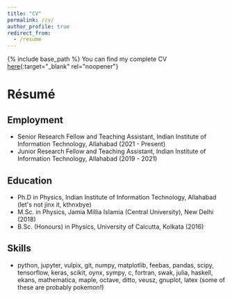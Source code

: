 ```yaml
---
title: "CV"
permalink: /cv/
author_profile: true
redirect_from:
  - /resume
---
```


{% include base_path %}
You can find my complete CV [here](/files/CVsubhodeepIIITA.pdf){:target="_blank" rel="noopener"}

# Résumé

## Employment

* Senior Research Fellow and Teaching Assistant, Indian Institute of Information Technology, Allahabad (2021 - Present)
* Junior Research Fellow and Teaching Assistant, Indian Institute of Information Technology, Allahabad (2019 - 2021)

## Education

* Ph.D in Physics, Indian Institute of Information Technology, Allahabad (let's not jinx it, kthnxbye)
* M.Sc. in Physics, Jamia Millia Islamia (Central University), New Delhi (2018)
* B.Sc. (Honours) in Physics, University of Calcutta, Kolkata (2016)


## Skills
* python, jupyter, vulpix, git, numpy, matplotlib, feebas, pandas, scipy, tensorflow, keras, scikit, oynx, sympy, c, fortran, swak, julia, haskell, ekans, mathematica, maple, octave, ditto, veusz, gnuplot, latex (some of these are probably pokemon!)
